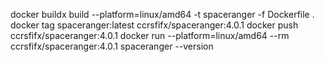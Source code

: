 docker buildx build --platform=linux/amd64 -t spaceranger -f Dockerfile .
docker tag spaceranger:latest ccrsfifx/spaceranger:4.0.1
docker push ccrsfifx/spaceranger:4.0.1
docker run --platform=linux/amd64 --rm ccrsfifx/spaceranger:4.0.1 spaceranger --version

